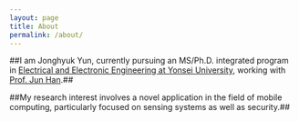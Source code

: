 ```yaml
---
layout: page
title: About
permalink: /about/
---
```


##I am Jonghyuk Yun, currently pursuing an MS/Ph.D. integrated program in [Electrical and Electronic Engineering at Yonsei University](https://ee.yonsei.ac.kr/ee/index.do), working with [Prof. Jun Han](https://www.junhan.org/).##


##My research interest involves a novel application in the field of mobile computing, particularly focused on sensing systems as well as security.##

<!-- This is the base Jekyll theme. You can find out more info about customizing your Jekyll theme, as well as basic Jekyll usage documentation at [jekyllrb.com](https://jekyllrb.com/)

You can find the source code for Minima at GitHub:
[jekyll][jekyll-organization] /
[minima](https://github.com/jekyll/minima)

You can find the source code for Jekyll at GitHub:
[jekyll][jekyll-organization] /
[jekyll](https://github.com/jekyll/jekyll)


[jekyll-organization]: https://github.com/jekyll -->

